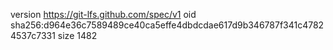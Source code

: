 version https://git-lfs.github.com/spec/v1
oid sha256:d964e36c7589489ce40ca5effe4dbdcdae617d9b346787f341c47824537c7331
size 1482
